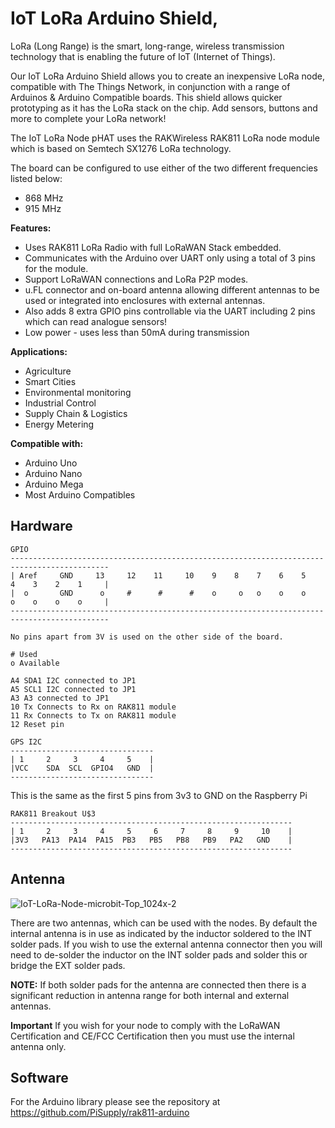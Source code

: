 # IoT LoRa Arduino Shield,

LoRa (Long Range) is the smart, long-range, wireless transmission technology that is enabling the future of
IoT (Internet of Things).

Our IoT LoRa Arduino Shield allows you to create an inexpensive LoRa node, compatible with The Things
Network, in conjunction with a range of Arduinos & Arduino Compatible boards. This shield allows quicker
prototyping as it has the LoRa stack on the chip. Add sensors, buttons and more to complete your LoRa
network!

The IoT LoRa Node pHAT uses the RAKWireless RAK811 LoRa node module which is based on Semtech
SX1276 LoRa technology.

The board can be configured to use either of the two different frequencies listed below:
* 868 MHz
* 915 MHz

**Features:**
* Uses RAK811 LoRa Radio with full LoRaWAN Stack embedded.
* Communicates with the Arduino over UART only using a total of 3 pins for the module.
* Support LoRaWAN connections and LoRa P2P modes.
* u.FL connector and on-board antenna allowing different antennas to be used or integrated into enclosures with external antennas.
* Also adds 8 extra GPIO pins controllable via the UART including 2 pins which can read analogue sensors!
* Low power - uses less than 50mA during transmission

**Applications:**
* Agriculture
* Smart Cities
* Environmental monitoring
* Industrial Control
* Supply Chain & Logistics
* Energy Metering

**Compatible with:**
* Arduino Uno
* Arduino Nano
* Arduino Mega
* Most Arduino Compatibles



## Hardware


```text
GPIO
--------------------------------------------------------------------------------------------
| Aref     GND     13     12    11     10    9    8    7    6    5    4    3    2    1     |
|  o       GND      o     #      #      #    o     o   o    o    o    o    o    o    o     |
--------------------------------------------------------------------------------------------

No pins apart from 3V is used on the other side of the board.

# Used
o Available

A4 SDA1 I2C connected to JP1
A5 SCL1 I2C connected to JP1
A3 A3 connected to JP1
10 Tx Connects to Rx on RAK811 module
11 Rx Connects to Tx on RAK811 module
12 Reset pin

```

```text
GPS I2C
--------------------------------
| 1     2     3     4     5    |
|VCC    SDA  SCL  GPIO4   GND  |
--------------------------------
```
This is the same as the first 5 pins from 3v3 to GND on the Raspberry Pi

```text
RAK811 Breakout U$3
---------------------------------------------------------------
| 1     2     3     4     5     6     7     8     9     10    |
|3V3   PA13  PA14  PA15  PB3   PB5   PB8   PB9   PA2   GND    |
---------------------------------------------------------------
```
## Antenna
![IoT-LoRa-Node-microbit-Top_1024x-2](https://user-images.githubusercontent.com/1878314/58700166-45735f00-8397-11e9-9612-d2a22d5cedf2.png)

There are two antennas, which can be used with the nodes. By default the internal antenna is in use as indicated by the inductor soldered to the INT solder pads. If you wish to use the external antenna connector then you will need to de-solder the inductor on the INT solder pads and solder this or bridge the EXT solder pads.

**NOTE:** If both solder pads for the antenna are connected then there is a significant reduction in antenna range for both internal and external antennas.

**Important** If you wish for your node to comply with the LoRaWAN Certification and CE/FCC Certification then you must use the internal antenna only.

## Software

For the Arduino library please see the repository at https://github.com/PiSupply/rak811-arduino
